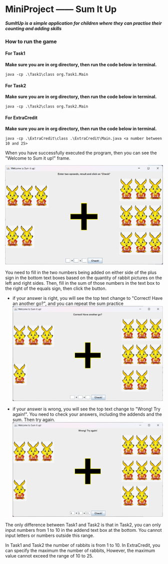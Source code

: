 # MiniProject —— Sum It Up

**_SumItUp is a simple application for children where they can practise their counting and adding skills_**

### How to run the game

#### For Task1

**Make sure you are in org directory, then run the code below in terminal.**

``` shell
java -cp .\Task1\class org.Task1.Main
```

#### For Task2

**Make sure you are in org directory, then run the code below in terminal.**

``` shell
java -cp .\Task2\class org.Task2.Main
```

#### For ExtraCredit

**Make sure you are in org directory, then run the code below in terminal.**

``` shell
java -cp .\ExtraCredit\class .\ExtraCredit\Main.java <a number between 10 and 25>
```

When you have successfully executed the program, then you can see the "Welcome to Sum it up!" frame.

![boot](./Task1_1.png)

You need to fill in the two numbers being added on either side of the plus sign in the bottom text boxes based on the quantity of rabbit pictures on the left and right sides. Then, fill in the sum of those numbers in the text box to the right of the equals sign, then click the button.

+ if your answer is right, you will see the top text change to "Correct! Have an another go?", and you can repeat the sum practice
    ![right](./Task1_right.png)

+ if your answer is wrong, you will see the top text change to "Wrong! Try again!". You need to check your answers, including the addends and the sum. Then try again.
    ![wrong](./Task1_wrong.png)

The only difference between Task1 and Task2 is that in Task2, you can only input numbers from 1 to 10 in the addend text box at the bottom. You cannot input letters or numbers outside this range.

In Task1 and Task2 the number of rabbits is from 1 to 10. In ExtraCredit, you can specify the maximum the number of rabbits, However, the maximum value cannot exceed the range of 10 to 25.
